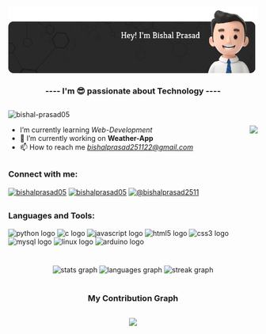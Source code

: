 <img src="header_image.png"></img>
<h3 align="center">---- I'm 😎 passionate about Technology ----</h3>

##

<span align="left"> <img src="https://komarev.com/ghpvc/?username=bishal-prasad05&label=Profile%20views&color=0e75b6&style=flat" alt="bishal-prasad05" /> </span>

  
  <img height="200" align="right" src="https://user-images.githubusercontent.com/120594033/231160190-456bfe69-4d4a-4541-b9f6-098d10603494.gif"/>
<!--   ![side](https://user-images.githubusercontent.com/120594033/231160190-456bfe69-4d4a-4541-b9f6-098d10603494.gif) -->

<div width="200" align="left">
  
- I’m currently learning *Web-Development*
  <br>
- 🔭 I’m currently working on **Weather-App**
  <br>
- 📫 How to reach me *bishalprasad251122@gmail.com*
  <br>
  </div>

##

<h3 align="left">Connect with me:</h3>
<p align="left">
<a href="https://linkedin.com/in/bishalprasad05" target="blank"><img align="center" src="https://raw.githubusercontent.com/rahuldkjain/github-profile-readme-generator/master/src/images/icons/Social/linked-in-alt.svg" alt="bishalprasad05" height="30" width="40" /></a>
<a href="https://instagram.com/bishalprasad05" target="blank"><img align="center" src="https://raw.githubusercontent.com/rahuldkjain/github-profile-readme-generator/master/src/images/icons/Social/instagram.svg" alt="bishalprasad05" height="30" width="40" /></a>
<a href="https://www.hackerrank.com/bishalprasad2511" target="blank"><img align="center" src="https://raw.githubusercontent.com/rahuldkjain/github-profile-readme-generator/master/src/images/icons/Social/hackerrank.svg" alt="@bishalprasad2511" height="30" width="40" /></a>

##  
  
<h3 align="left">Languages and Tools:</h3>
<div align="left" border="2px solid white">
  <img src="https://cdn.jsdelivr.net/gh/devicons/devicon/icons/python/python-original.svg" height="30" width="42" alt="python logo"  />
  <img src="https://cdn.jsdelivr.net/gh/devicons/devicon/icons/c/c-original.svg" height="30" width="42" alt="c logo"  />
  <img src="https://cdn.jsdelivr.net/gh/devicons/devicon/icons/javascript/javascript-original.svg" height="30" width="42" alt="javascript logo"  />
  <img src="https://cdn.jsdelivr.net/gh/devicons/devicon/icons/html5/html5-original.svg" height="30" width="42" alt="html5 logo"  />
  <img src="https://cdn.jsdelivr.net/gh/devicons/devicon/icons/css3/css3-original.svg" height="30" width="42" alt="css3 logo"  />
  <img src="https://cdn.jsdelivr.net/gh/devicons/devicon/icons/mysql/mysql-original.svg" height="30" width="42" alt="mysql logo"  />
  <img src="https://cdn.jsdelivr.net/gh/devicons/devicon/icons/linux/linux-original.svg" height="30" width="42" alt="linux logo"  />
  <img src="https://cdn.jsdelivr.net/gh/devicons/devicon/icons/arduino/arduino-original.svg" height="30" width="42" alt="arduino logo"  />
</div>

<br>

###

<div align="center">
  <img src="https://github-readme-stats.vercel.app/api?username=bishal-prasad05&hide_title=false&hide_rank=false&show_icons=true&include_all_commits=true&count_private=true&disable_animations=false&theme=dracula&locale=en&hide_border=false" height="150" alt="stats graph"  />
  <img src="https://github-readme-stats.vercel.app/api/top-langs?username=bishal-prasad05&locale=en&hide_title=false&layout=compact&card_width=320&langs_count=5&theme=dracula&hide_border=false" height="150" alt="languages graph"  />
  <img src="https://streak-stats.demolab.com?user=bishal-prasad05&locale=en&mode=daily&theme=dracula&hide_border=false&border_radius=5" height="150" alt="streak graph"  />
</div>
<br>

<h3 align="center"> My Contribution Graph</h3>
 
##

<div align="center">
<img src="https://github.com/Bishal-prasad05/Bishal-prasad05/blob/output/github-contribution-grid-snake.svg">
</div>

###
